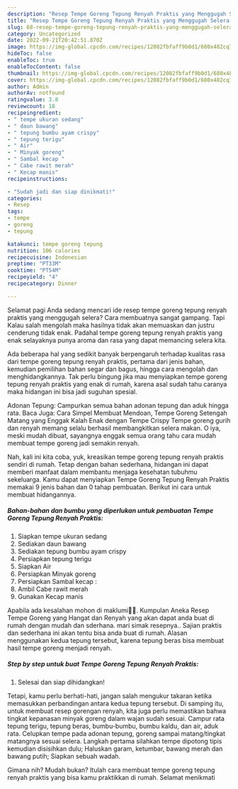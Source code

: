 ```yaml
---
description: "Resep Tempe Goreng Tepung Renyah Praktis yang Menggugah Selera , Bisa Manjain Lidah"
title: "Resep Tempe Goreng Tepung Renyah Praktis yang Menggugah Selera , Bisa Manjain Lidah"
slug: 68-resep-tempe-goreng-tepung-renyah-praktis-yang-menggugah-selera-bisa-manjain-lidah
category: Uncategorized
date: 2022-09-21T20:42:51.870Z
image: https://img-global.cpcdn.com/recipes/12082fbfaff9b0d1/680x482cq70/tempe-goreng-tepung-renyah-praktis-foto-resep-utama.jpg
hideToc: false
enableToc: true
enableTocContent: false
thumbnail: https://img-global.cpcdn.com/recipes/12082fbfaff9b0d1/680x482cq70/tempe-goreng-tepung-renyah-praktis-foto-resep-utama.jpg
cover: https://img-global.cpcdn.com/recipes/12082fbfaff9b0d1/680x482cq70/tempe-goreng-tepung-renyah-praktis-foto-resep-utama.jpg
author: Admin
authorAv: notfound
ratingvalue: 3.8
reviewcount: 18
recipeingredient:
- " tempe ukuran sedang"
- " daun bawang"
- " tepung bumbu ayam crispy"
- " tepung terigu"
- " Air"
- " Minyak goreng"
- " Sambal kecap "
- " Cabe rawit merah"
- " Kecap manis"
recipeinstructions:

- "Sudah jadi dan siap dinikmati!"
categories:
- Resep
tags:
- tempe
- goreng
- tepung

katakunci: tempe goreng tepung 
nutrition: 106 calories
recipecuisine: Indonesian
preptime: "PT33M"
cooktime: "PT54M"
recipeyield: "4"
recipecategory: Dinner

---
```



Selamat pagi Anda sedang mencari ide resep tempe goreng tepung renyah praktis yang menggugah selera? Cara membuatnya sangat gampang. Tapi Kalau salah mengolah maka hasilnya tidak akan memuaskan dan justru cenderung tidak enak. Padahal tempe goreng tepung renyah praktis yang enak selayaknya punya aroma dan rasa yang dapat memancing selera kita.


Ada beberapa hal yang sedikit banyak berpengaruh terhadap kualitas rasa dari tempe goreng tepung renyah praktis, pertama dari jenis bahan, kemudian pemilihan bahan segar dan bagus, hingga cara mengolah dan menghidangkannya. Tak perlu bingung jika mau menyiapkan tempe goreng tepung renyah praktis yang enak di rumah, karena asal sudah tahu caranya maka hidangan ini bisa jadi suguhan spesial.

Adonan Tepung: Campurkan semua bahan adonan tepung dan aduk hingga rata. Baca Juga: Cara Simpel Membuat Mendoan, Tempe Goreng Setengah Matang yang Enggak Kalah Enak dengan Tempe Crispy Tempe goreng gurih dan renyah memang selalu berhasil membangkitkan selera makan. O iya, meski mudah dibuat, sayangnya enggak semua orang tahu cara mudah membuat tempe goreng jadi semakin renyah.


Nah, kali ini kita coba, yuk, kreasikan tempe goreng tepung renyah praktis sendiri di rumah. Tetap dengan bahan sederhana, hidangan ini dapat memberi manfaat dalam membantu menjaga kesehatan tubuhmu sekeluarga. Kamu dapat menyiapkan Tempe Goreng Tepung Renyah Praktis memakai 9 jenis bahan dan 0 tahap pembuatan. Berikut ini cara untuk membuat hidangannya.

<!--inarticleads1-->

##### Bahan-bahan dan bumbu yang diperlukan untuk pembuatan Tempe Goreng Tepung Renyah Praktis:

1. Siapkan  tempe ukuran sedang
1. Sediakan  daun bawang
1. Sediakan  tepung bumbu ayam crispy
1. Persiapkan  tepung terigu
1. Siapkan  Air
1. Persiapkan  Minyak goreng
1. Persiapkan  Sambal kecap :
1. Ambil  Cabe rawit merah
1. Gunakan  Kecap manis


Apabila ada kesalahan mohon di maklumi🙏🏻. Kumpulan Aneka Resep Tempe Goreng yang Hangat dan Renyah yang akan dapat anda buat di rumah dengan mudah dan sderhana. mari simak resepnya.. Sajian praktis dan sederhana ini akan tentu bisa anda buat di rumah. Alasan menggunakan kedua tepung tersebut, karena tepung beras bisa membuat hasil tempe goreng menjadi renyah. 

<!--inarticleads2-->

##### Step by step untuk buat Tempe Goreng Tepung Renyah Praktis:


1. Selesai dan siap dihidangkan!

Tetapi, kamu perlu berhati-hati, jangan salah mengukur takaran ketika memasukkan perbandingan antara kedua tepung tersebut. Di samping itu, untuk membuat resep gorengan renyah, kita juga perlu memastikan bahwa tingkat kepanasan minyak goreng dalam wajan sudah sesuai. Campur rata tepung terigu, tepung beras, bumbu-bumbu, bumbu kaldu, dan air, aduk rata. Celupkan tempe pada adonan tepung, goreng sampai matang/tingkat matangnya sesuai selera. Langkah pertama silahkan tempe dipotong tipis kemudian disisihkan dulu; Haluskan garam, ketumbar, bawang merah dan bawang putih; Siapkan sebuah wadah. 

Gimana nih? Mudah bukan? Itulah cara membuat tempe goreng tepung renyah praktis yang bisa kamu praktikkan di rumah. Selamat menikmati
